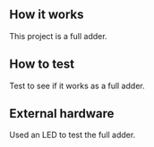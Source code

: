 <!---

This file is used to generate your project datasheet. Please fill in the information below and delete any unused
sections.

You can also include images in this folder and reference them in the markdown. Each image must be less than
512 kb in size, and the combined size of all images must be less than 1 MB.
-->

## How it works

This project is a full adder.

## How to test

Test to see if it works as a full adder.

## External hardware

Used an LED to test the full adder.
